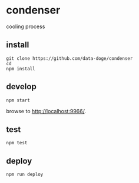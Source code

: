 # condenser

cooling process

## install

```
git clone https://github.com/data-doge/condenser
cd
npm install
```

## develop

```
npm start
```

browse to <http://localhost:9966/>.

## test

```
npm test
```

## deploy

```
npm run deploy
```
